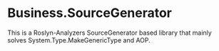 # Business.SourceGenerator
This is a Roslyn-Analyzers SourceGenerator based library that mainly solves System.Type.MakeGenericType and AOP.

